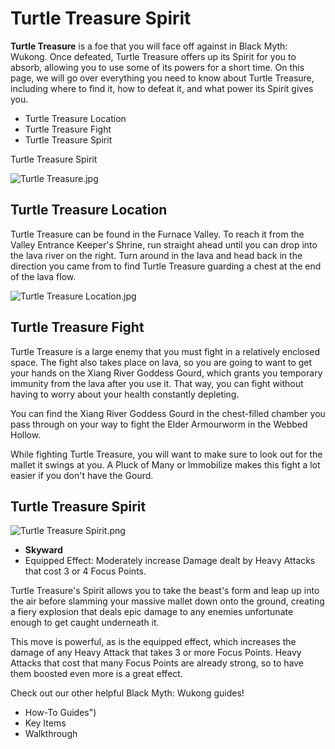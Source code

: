 # Turtle Treasure Spirit

**Turtle Treasure** is a foe that you will face off against in Black Myth: Wukong. Once defeated, Turtle Treasure offers up its Spirit for you to absorb, allowing you to use some of its powers for a short time. On this page, we will go over everything you need to know about Turtle Treasure, including where to find it, how to defeat it, and what power its Spirit gives you. 

  * Turtle Treasure Location
  * Turtle Treasure Fight
  * Turtle Treasure Spirit

Turtle Treasure Spirit

![Turtle Treasure.jpg](https://oyster.ignimgs.com/mediawiki/apis.ign.com/black-myth-wukong/9/98/Turtle_Treasure.jpg)

## Turtle Treasure Location

Turtle Treasure can be found in the Furnace Valley. To reach it from the Valley Entrance Keeper's Shrine, run straight ahead until you can drop into the lava river on the right. Turn around in the lava and head back in the direction you came from to find Turtle Treasure guarding a chest at the end of the lava flow. 

![Turtle Treasure Location.jpg](https://oyster.ignimgs.com/mediawiki/apis.ign.com/black-myth-wukong/2/25/Turtle_Treasure_Location.jpg)

## Turtle Treasure Fight

Turtle Treasure is a large enemy that you must fight in a relatively enclosed space. The fight also takes place on lava, so you are going to want to get your hands on the Xiang River Goddess Gourd, which grants you temporary immunity from the lava after you use it. That way, you can fight without having to worry about your health constantly depleting. 

You can find the Xiang River Goddess Gourd in the chest-filled chamber you pass through on your way to fight the Elder Armourworm in the Webbed Hollow. 

While fighting Turtle Treasure, you will want to make sure to look out for the mallet it swings at you. A Pluck of Many or Immobilize makes this fight a lot easier if you don't have the Gourd. 

## Turtle Treasure Spirit

![Turtle Treasure Spirit.png](https://oyster.ignimgs.com/mediawiki/apis.ign.com/black-myth-wukong/5/53/Turtle_Treasure_Spirit.png)

  * **Skyward**
  * Equipped Effect: Moderately increase Damage dealt by Heavy Attacks that cost 3 or 4 Focus Points. 

Turtle Treasure's Spirit allows you to take the beast's form and leap up into the air before slamming your massive mallet down onto the ground, creating a fiery explosion that deals epic damage to any enemies unfortunate enough to get caught underneath it. 

This move is powerful, as is the equipped effect, which increases the damage of any Heavy Attack that takes 3 or more Focus Points. Heavy Attacks that cost that many Focus Points are already strong, so to have them boosted even more is a great effect. 

Check out our other helpful Black Myth: Wukong guides! 

  * How-To Guides")
  * Key Items
  * Walkthrough